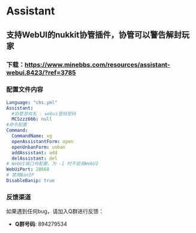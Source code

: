 # Assistant
## 支持WebUI的nukkit协管插件，协管可以警告解封玩家

### 下载：https://www.minebbs.com/resources/assistant-webui.8423/?ref=3785

### 配置文件内容
```yaml
Language: "chs.yml"
Assistant:
  #协管游戏名 : webui登陆密码
  MCSzzz666: null
#命令配置
Command:
  CommandName: xg
  openAssistantForm: open
  openUnbanForm: unban
  addAssistant: add
  delAssistant: del
# WebUI端口号配置，为 -1 时不启用WebUI
WebUiPort: 28668
# 禁用BanIP
DisableBanip: true
```

### 反馈渠道
如果遇到任何bug，请加入Q群进行反馈：
- **Q群号码**: 894279534
